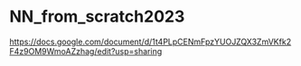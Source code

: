 # NN_from_scratch2023

https://docs.google.com/document/d/1t4PLpCENmFpzYUOJZQX3ZmVKfk2F4z9OM9WmoAZzhag/edit?usp=sharing
